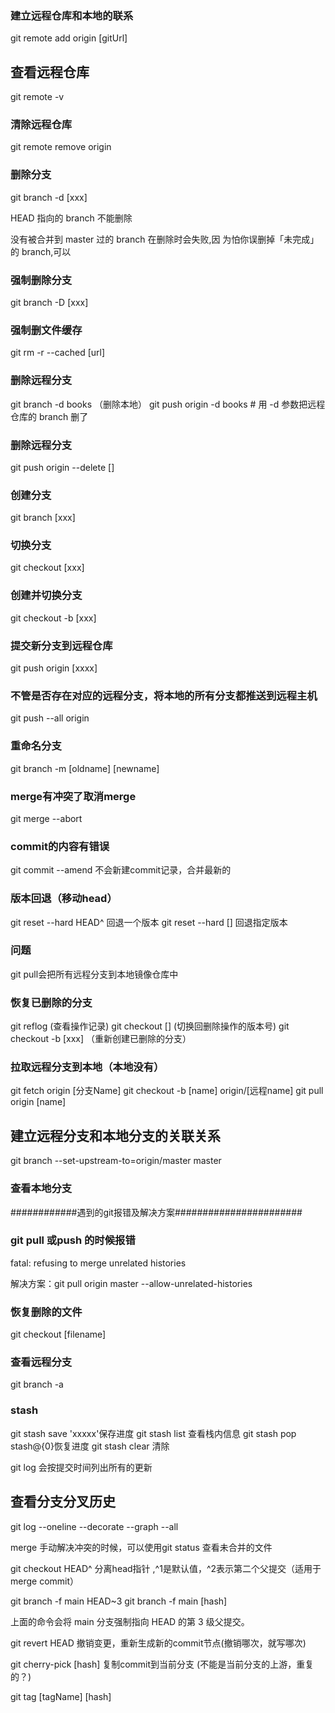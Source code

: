 
### 建立远程仓库和本地的联系
git remote add origin [gitUrl]

## 查看远程仓库
git remote -v
### 清除远程仓库

git remote remove origin

### 删除分支

git branch -d [xxx]

HEAD 指向的 branch 不能删除

没有被合并到 master 过的 branch 在删除时会失败,因  为怕你误删掉「未完成」的 branch,可以

### 强制删除分支
git branch -D [xxx]

### 强制删文件缓存
git rm -r --cached [url]


### 删除远程分支
git branch -d books （删除本地）
git push origin -d books # 用 -d 参数把远程仓库的 branch 删了
### 删除远程分支
git push origin --delete []


### 创建分支
git branch [xxx]

### 切换分支
git checkout [xxx]

### 创建并切换分支
git checkout -b [xxx]

### 提交新分支到远程仓库
git push origin [xxxx]

### 不管是否存在对应的远程分支，将本地的所有分支都推送到远程主机
git push --all origin

### 重命名分支
git branch -m [oldname] [newname]


### merge有冲突了取消merge
git merge --abort

### commit的内容有错误
git commit --amend 不会新建commit记录，合并最新的

### 版本回退（移动head）
git reset --hard HEAD^ 回退一个版本   git reset --hard [] 回退指定版本

### 问题
git pull会把所有远程分支到本地镜像仓库中



### 恢复已删除的分支
git reflog (查看操作记录)
git checkout [] (切换回删除操作的版本号)
git checkout -b [xxx] （重新创建已删除的分支）



### 拉取远程分支到本地（本地没有）
git fetch origin [分支Name]
git checkout -b [name] origin/[远程name]
git pull origin [name]



## 建立远程分支和本地分支的关联关系

git branch --set-upstream-to=origin/master master

### 查看本地分支
############遇到的git报错及解决方案#######################

### git pull 或push 的时候报错
fatal: refusing to merge unrelated histories

解决方案：git pull origin master --allow-unrelated-histories


### 恢复删除的文件
git checkout [filename]

### 查看远程分支
git branch -a


### stash
git stash save 'xxxxx'保存进度
git stash list 查看栈内信息
git stash pop  stash@{0}恢复进度
git stash clear 清除



git log 会按提交时间列出所有的更新

## 查看分支分叉历史
git log --oneline --decorate --graph --all


merge 手动解决冲突的时候，可以使用git status 查看未合并的文件


git checkout HEAD^  分离head指针 ,^1是默认值，^2表示第二个父提交（适用于merge commit）

git branch -f main HEAD~3
git branch -f main [hash]

上面的命令会将 main 分支强制指向 HEAD 的第 3 级父提交。


git revert HEAD 撤销变更，重新生成新的commit节点(撤销哪次，就写哪次)

git cherry-pick [hash] 复制commit到当前分支 (不能是当前分支的上游，重复的？)

git tag [tagName] [hash]
